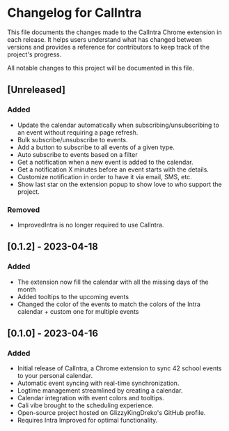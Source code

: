 # Changelog for CalIntra

This file documents the changes made to the CalIntra Chrome extension in each release. It helps users understand what has changed between versions and provides a reference for contributors to keep track of the project's progress.

All notable changes to this project will be documented in this file.

## [Unreleased]

### Added

- Update the calendar automatically when subscribing/unsubscribing to an event without requiring a page refresh.
- Bulk subscribe/unsubscribe to events.
- Add a button to subscribe to all events of a given type.
- Auto subscribe to events based on a filter
- Get a notification when a new event is added to the calendar.
- Get a notification X minutes before an event starts with the details.
- Customize notification in order to have it via email, SMS, etc.
- Show last star on the extension popup to show love to who support the project.

### Removed
- ImprovedIntra is no longer required to use CalIntra.

## [0.1.2] - 2023-04-18

### Added
- The extension now fill the calendar with all the missing days of the month
- Added tooltips to the upcoming events
- Changed the color of the events to match the colors of the Intra calendar + custom one for multiple events

## [0.1.0] - 2023-04-16

### Added

- Initial release of CalIntra, a Chrome extension to sync 42 school events to your personal calendar.
- Automatic event syncing with real-time synchronization.
- Logtime management streamlined by creating a calendar.
- Calendar integration with event colors and tooltips.
- Cali vibe brought to the scheduling experience.
- Open-source project hosted on GlizzyKingDreko's GitHub profile.
- Requires Intra Improved for optimal functionality.